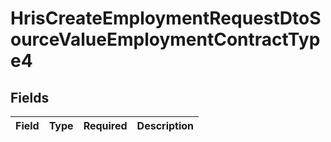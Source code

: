 # HrisCreateEmploymentRequestDtoSourceValueEmploymentContractType4


## Fields

| Field       | Type        | Required    | Description |
| ----------- | ----------- | ----------- | ----------- |